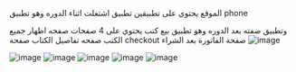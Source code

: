 الموقع يحتوي على تطبيقين تطبيق اشتغلت اثناء الدوره وهو تطبيق phone

وتطبيق ضفته بعد الدوره وهو تطبيق بيع كتب يحتوي على 4 صفحات صفحه اظهار جميع الكتب صفحه تفاصيل الكتاب صفحة checkout صفحة الفاتورة بعد الشراء
![image](https://github.com/mahmoude4477/shopping/assets/76081182/71af4fc7-bd1b-4ff7-93a3-18f008e2a373)

![image](https://github.com/mahmoude4477/shopping/assets/76081182/8a7c094d-f0a3-4323-8355-75b51bdd658e)
![image](https://github.com/mahmoude4477/shopping/assets/76081182/782c4bc9-4e9f-4724-8015-3f841eb098e0)
![image](https://github.com/mahmoude4477/shopping/assets/76081182/39dd1eec-5842-4237-b40c-50f22c8247ed)
![image](https://github.com/mahmoude4477/shopping/assets/76081182/6e1df520-738b-496d-9f63-5dc97d2cfe25)
![image](https://github.com/mahmoude4477/shopping/assets/76081182/87576be8-2e30-4e18-a7a8-450f05f8614b)
